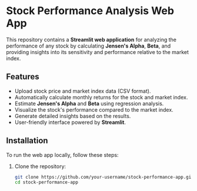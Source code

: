 # Stock Performance Analysis Web App

This repository contains a **Streamlit web application** for analyzing the performance of any stock by calculating **Jensen's Alpha**, **Beta**, and providing insights into its sensitivity and performance relative to the market index.

## Features

- Upload stock price and market index data (CSV format).
- Automatically calculate monthly returns for the stock and market index.
- Estimate **Jensen's Alpha** and **Beta** using regression analysis.
- Visualize the stock's performance compared to the market index.
- Generate detailed insights based on the results.
- User-friendly interface powered by **Streamlit**.

## Installation

To run the web app locally, follow these steps:

1. Clone the repository:

   ```bash
   git clone https://github.com/your-username/stock-performance-app.git
   cd stock-performance-app
